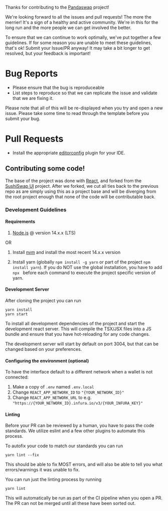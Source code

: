 Thanks for contributing to the [Pandaswap](https://pandaswap.xyz) project!

We're looking forward to all the issues and pull requests! The more the merrier! It's a sign of a healthy and active community. We're in this for the long run and the more people we can get involved the better.

To ensure that we can continue to work optimally, we've put together a few guidelines. If for some reason you are unable to meet these guidelines, that's ok! Submit your Issue/PR anyway! It may take a bit longer to get resolved, but your feedback is important!

# Bug Reports
- Please ensure that the bug is reproduceable
- List steps to reproduce so that we can replicate the issue and validate that we are fixing it. 

Please note that all of this will be re-displayed when you try and open a new issue. Please take some time to read through the template before you submit your bug.

# Pull Requests
- Install the appropriate [editorconfig](https://editorconfig.org/) plugin for your IDE. 
## Contributing some code!
The base of the project was done with [React](https://reactjs.org), and forked from the [SushiSwap UI](https://github.com/sushiswap/sushiswap-classic) project. After we forked, we cut all ties back to the previous repo as are simply using this as a project base and will be diverging from the root project enough that none of the code will be contributable back.

### Development Guidelines

#### Requirements
1. [Node.js](https://nodejs.org/en/) @ version 14.x.x (LTS)

OR

1. Install [nvm](https://github.com/nvm-sh/nvm) and install the most recent 14.x.x version


2. Install yarn (globally `npm install -g yarn` or part of the project `npm install yarn`). If you do NOT use the global installation, you have to add `npx ` before each command to execute the project specific version of yarn.

#### Development Server
After cloning the project you can run
```
yarn install 
yarn start
```
To install all development dependencies of the project and start the development react server. This will compile the TSX/JSX files into a JS bundle and ensure that you have hot-reloading for any code changes. 

The development server will start by default on port 3004, but that can be changed based on your preferences.

#### Configuring the environment (optional)
To have the interface default to a different network when a wallet is not connected:

1. Make a copy of `.env` named `.env.local`
2. Change `REACT_APP_NETWORK_ID` to `"{YOUR_NETWORK_ID}"`
3. Change `REACT_APP_NETWORK_URL` to e.g. `"https://{YOUR_NETWORK_ID}.infura.io/v3/{YOUR_INFURA_KEY}"`

#### Linting
Before your PR can be reviewed by a human, you have to pass the code standards. We utilize eslint and a few other plugins to automate this process. 

To autofix your code to match our standards you can run
```
yarn lint --fix
```

This should be able to fix MOST errors, and will also be able to tell you what errors/warnings it was unable to fix. 

You can run just the linting process by running

```
yarn lint
```

This will automatically be run as part of the CI pipeline when you open a PR. The PR can not be merged until all these have been sorted out.